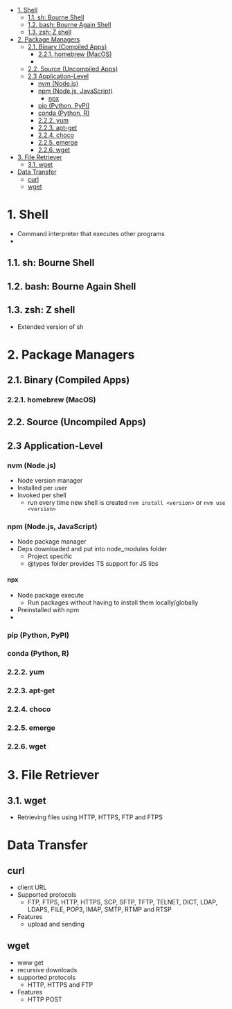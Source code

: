 - [1. Shell](#1-shell)
  - [1.1. sh: Bourne Shell](#11-sh-bourne-shell)
  - [1.2. bash: Bourne Again Shell](#12-bash-bourne-again-shell)
  - [1.3. zsh: Z shell](#13-zsh-z-shell)
- [2. Package Managers](#2-package-managers)
  - [2.1. Binary (Compiled Apps)](#21-binary-compiled-apps)
    - [2.2.1. homebrew (MacOS)](#221-homebrew-macos)
    - [](#)
  - [2.2. Source (Uncompiled Apps)](#22-source-uncompiled-apps)
  - [2.3 Application-Level](#23-application-level)
    - [nvm (Node.js)](#nvm-nodejs)
    - [npm (Node.js, JavaScript)](#npm-nodejs-javascript)
      - [npx](#npx)
    - [pip (Python, PyPI)](#pip-python-pypi)
    - [conda (Python, R)](#conda-python-r)
    - [2.2.2. yum](#222-yum)
    - [2.2.3. apt-get](#223-apt-get)
    - [2.2.4. choco](#224-choco)
    - [2.2.5. emerge](#225-emerge)
    - [2.2.6. wget](#226-wget)
- [3. File Retriever](#3-file-retriever)
  - [3.1. wget](#31-wget)
- [Data Transfer](#data-transfer)
  - [curl](#curl)
  - [wget](#wget)

# 1. Shell
- Command interpreter that executes other programs
- 


## 1.1. sh: Bourne Shell

## 1.2. bash: Bourne Again Shell

## 1.3. zsh: Z shell
- Extended version of sh

# 2. Package Managers

## 2.1. Binary (Compiled Apps)
### 2.2.1. homebrew (MacOS)


### 

## 2.2. Source (Uncompiled Apps)

## 2.3 Application-Level
### nvm (Node.js)
- Node version manager
- Installed per user
- Invoked per shell
  - run every time new shell is created `nvm install <version>` or `nvm use <version>`
### npm (Node.js, JavaScript)
- Node package manager
- Deps downloaded and put into node_modules folder 
  - Project specific 
  - @types folder provides TS support for JS libs

#### npx
- Node package execute
  - Run packages without having to install them locally/globally
- Preinstalled with npm
- 
### pip (Python, PyPI)
### conda (Python, R)
### 2.2.2. yum

### 2.2.3. apt-get

### 2.2.4. choco

### 2.2.5. emerge

### 2.2.6. wget

# 3. File Retriever
## 3.1. wget
- Retrieving files using HTTP, HTTPS, FTP and FTPS

# Data Transfer
## curl
- client URL
- Supported protocols
  - FTP, FTPS, HTTP, HTTPS, SCP, SFTP, TFTP, TELNET, DICT, LDAP, LDAPS, FILE, POP3, IMAP, SMTP, RTMP and RTSP
- Features
  - upload and sending
## wget
- www get
- recursive downloads
- supported protocols
  - HTTP, HTTPS and FTP
- Features
  - HTTP POST